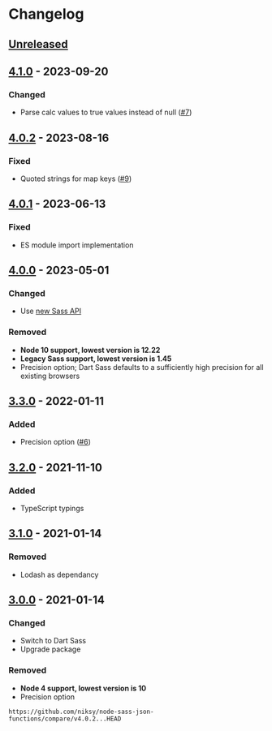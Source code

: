 # Changelog

## [Unreleased][]

## [4.1.0][] - 2023-09-20

### Changed

-   Parse calc values to true values instead of null
    ([#7](https://github.com/niksy/node-sass-json-functions/issues/7))

## [4.0.2][] - 2023-08-16

### Fixed

-   Quoted strings for map keys
    ([#9](https://github.com/niksy/node-sass-json-functions/issues/9))

## [4.0.1][] - 2023-06-13

### Fixed

-   ES module import implementation

## [4.0.0][] - 2023-05-01

### Changed

-   Use [new Sass API](https://sass-lang.com/documentation/js-api)

### Removed

-   **Node 10 support, lowest version is 12.22**
-   **Legacy Sass support, lowest version is 1.45**
-   Precision option; Dart Sass defaults to a sufficiently high precision for
    all existing browsers

## [3.3.0][] - 2022-01-11

### Added

-   Precision option
    ([#6](https://github.com/niksy/node-sass-json-functions/issues/6))

## [3.2.0][] - 2021-11-10

### Added

-   TypeScript typings

## [3.1.0][] - 2021-01-14

### Removed

-   Lodash as dependancy

## [3.0.0][] - 2021-01-14

### Changed

-   Switch to Dart Sass
-   Upgrade package

### Removed

-   **Node 4 support, lowest version is 10**
-   Precision option

<!-- prettier-ignore-start -->

[3.0.0]: https://github.com/niksy/node-sass-json-functions/tree/v3.0.0
[3.1.0]: https://github.com/niksy/node-sass-json-functions/tree/v3.1.0
[3.2.0]: https://github.com/niksy/node-sass-json-functions/tree/v3.2.0
[3.3.0]: https://github.com/niksy/node-sass-json-functions/tree/v3.3.0
[4.0.1]: https://github.com/niksy/node-sass-json-functions/tree/v4.0.1
[4.0.0]: https://github.com/niksy/node-sass-json-functions/tree/v4.0.0
[Unreleased]:
	https://github.com/niksy/node-sass-json-functions/compare/v4.1.0...HEAD
[4.1.0]: https://github.com/niksy/node-sass-json-functions/tree/v4.1.0

    https://github.com/niksy/node-sass-json-functions/compare/v4.0.2...HEAD

[4.0.2]: https://github.com/niksy/node-sass-json-functions/tree/v4.0.2
